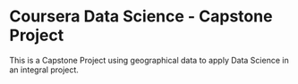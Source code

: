 # Coursera Data Science - Capstone Project
This is a Capstone Project using geographical data to apply Data Science in an integral project.
